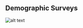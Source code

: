 ## Demographic Surveys




![alt text](https://storage.googleapis.com/pollfish-images/demographic.png)

